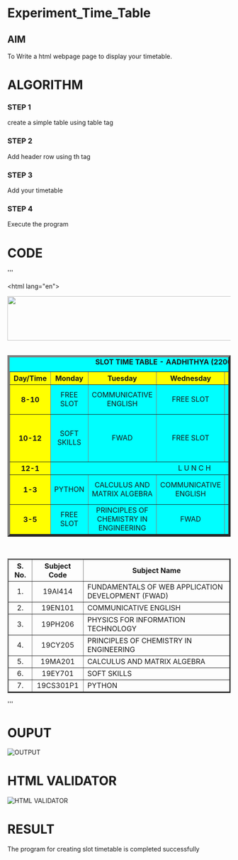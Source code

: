 # Experiment_Time_Table

## AIM
To Write a html webpage page to display your timetable.

# ALGORITHM
### STEP 1
create a simple table using table tag

### STEP 2
Add header row using th tag

### STEP 3
Add your timetable

### STEP 4
Execute the program

# CODE
'''
<!DOCTYPE html>
<html lang="en">
<head>
<title>Slot Timetable</title>
</head>
<body>
<center>
<img src="/static/images/logo.png" height="100" width="540">
</center>
<br>
<table align="center" width="540" cellspacing="2" cellpadding="4" border="5" bgcolor="cyan">
<caption><b>SLOT TIME TABLE - AADHITHYA (22007979)</b></caption>
<tr align="center">
<th bgcolor="yellow">Day/Time</th>
<th bgcolor="yellow">Monday</th>
<th bgcolor="yellow">Tuesday</th>
<th bgcolor="yellow">Wednesday</th>
<th bgcolor="yellow">Thursday</th>
<th bgcolor="yellow">Friday</th>
</tr>
<tr align="center">
<th bgcolor="yellow">8-10</th>
<td >FREE SLOT</td>
<td>COMMUNICATIVE ENGLISH</td>
<td>FREE SLOT</td>
<td>PHYSICS FOR INFORMATION TECHNOLOGY</td>
<td>PYTHON</td>
</tr>
<tr align="center">
<th bgcolor="yellow">10-12</th>
<td>SOFT SKILLS</td>
<td> FWAD</td>
<td>FREE SLOT</td>
<td>PRINCIPLES OF CHEMISTRY IN ENGINEERING</td>
<td>PHYSICS FOR INFORMATION TECHNOLOGY</td>
</tr>
<tr>
<th bgcolor="yellow">12-1</th>
<td colspan="5" align="center">L U N C H</td>
</tr>
<tr align="center">
<th bgcolor="yellow">1-3</th>
<td > PYTHON</td>
<td>CALCULUS AND MATRIX ALGEBRA</td>
<td>COMMUNICATIVE ENGLISH</td>
<td>FWAD</td>
<td>CALCULUS AND MATRIX ALGEBRA </td>
</tr>
<tr align="center">
<th bgcolor="yellow">3-5</th>
<td > FREE SLOT </td>
<td>PRINCIPLES OF CHEMISTRY IN ENGINEERING</td>
<td>FWAD</td>
<td>FREE SLOT</td>
<td>PYTHON</td>
</tr>
</table>
<br>
<table align="center" cellspacing="2" cellpadding="4" border="2">
<tr align="center">
<th>S. No.</th>
<th>Subject Code</th>
<th>Subject Name</th>
</tr>
<tr>
<td align="center">1.</td>
<td align="center">19AI414</td>
<td>FUNDAMENTALS OF WEB APPLICATION DEVELOPMENT (FWAD)</td>
</tr>
<tr>
<td align="center">2.</td>
<td align="center">19EN101</td>
<td>COMMUNICATIVE ENGLISH</td>
</tr>
<tr>
<td align="center">3.</td>
<td align="center">19PH206</td>
<td>PHYSICS FOR INFORMATION TECHNOLOGY</td>
</tr>
<tr>
<td align="center">4.</td>
<td align="center">19CY205</td>
<td>PRINCIPLES OF CHEMISTRY IN ENGINEERING </td>
</tr>
<tr>
<td align="center">5.</td>
<td align="center">19MA201</td>
<td>CALCULUS AND MATRIX ALGEBRA</td>
</tr>
<tr>
<td align="center">6.</td>
<td align="center">19EY701</td>
<td>SOFT SKILLS</td>
</tr>
<tr>
<td align="center">7.</td>
<td align="center">19CS301P1</td>
<td>PYTHON</td>
</tr>
</table>
</body>
</html>
'''

# OUPUT
![OUTPUT](http://aadhithya.student.saveetha.in:8000/static/images/out.png?raw=true)

# HTML VALIDATOR
![HTML VALIDATOR](http://aadhithya.student.saveetha.in:8000/static/images/valid.png?raw=true)

# RESULT
The program for creating slot timetable is completed successfully 